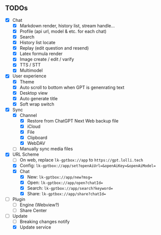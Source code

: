 ## TODOs
- [x] Chat
  - [x] Markdown render, history list, stream handle...
  - [x] Profile (api url, model & etc. for each chat)
  - [x] Search
  - [x] History list locate
  - [x] Replay (edit question and resend)
  - [x] Latex formula render
  - [x] Image create / edit / varify
  - [x] TTS / STT
  - [x] Multimodel 
- [x] User experience 
  - [x] Theme
  - [x] Auto scroll to bottom when GPT is genenrating text 
  - [x] Desktop view
  - [x] Auto generate title
  - [x] Soft wrap switch
- [x] Sync
  - [x] Channel 
    - [x] Restore from ChatGPT Next Web backup file
    - [x] iCloud
    - [x] File
    - [x] Clipboard
    - [x] WebDAV
  - [ ] Manually sync media files
- [x] URL Scheme
  - [ ] On web, replace `lk-gptbox://app` to `https://gpt.lolli.tech`
  - [x] Config: `lk-gptbox://app/set?openAiUrl=&openAiKey=&openAiModel=`
  - [x] Chat
    - [x] New: `lk-gptbox://app/new?msg=`
    - [x] Open: `lk-gptbox://app/open?chatId=`
    - [x] Search: `lk-gptbox://app/search?keyword=`
    - [x] Share: `lk-gptbox://app/share?chatId=`
- [ ] Plugin
  - [ ] Engine (Webview?)
  - [ ] Share Center
- [ ] Update
  - [ ] Breaking changes notify
  - [x] Update service 